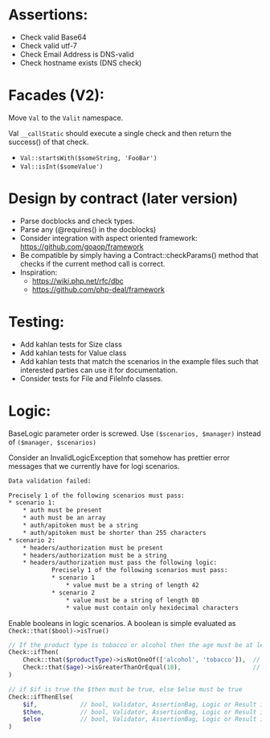 Assertions:
===========
- Check valid Base64
- Check valid utf-7
- Check Email Address is DNS-valid
- Check hostname exists (DNS check)


Facades (V2):
=============
Move `Val` to the `Valit` namespace.

Val `__callStatic` should execute a single
check and then return the success() of that check.

- `Val::startsWith($someString, 'FooBar')`
- `Val::isInt($someValue')`

Design by contract (later version)
==================================
* Parse docblocks and check types.
* Parse any (@requires() in the docblocks)
* Consider integration with aspect oriented framework: https://github.com/goaop/framework
* Be compatible by simply having a Contract::checkParams() method that checks if the current
  method call is correct.
* Inspiration:
    - https://wiki.php.net/rfc/dbc
    - https://github.com/php-deal/framework


Testing:
========

* Add kahlan tests for Size class
* Add kahlan tests for Value class
* Add kahlan tests that match the scenarios in the example
  files such that interested parties can use it for
  documentation.
* Consider tests for File and FileInfo classes.


Logic:
======

BaseLogic parameter order is screwed.
Use `($scenarios, $manager)` instead of `($manager, $scenarios)`

Consider an InvalidLogicException that somehow has
prettier error messages that we currently have for
logi scenarios.

```txt
Data validation failed:

Precisely 1 of the following scenarios must pass:
* scenario 1:
    * auth must be present
    * auth must be an array
    * auth/apitoken must be a string
    * auth/apitoken must be shorter than 255 characters
* scenario 2:
    * headers/authorization must be present
    * headers/authorization must be a string
    * headers/authorization must pass the following logic:
            Precisely 1 of the following scenarios must pass:
            * scenario 1
                * value must be a string of length 42
            * scenario 2
                * value must be a string of length 80
                * value must contain only hexidecimal characters
```

Enable booleans in logic scenarios.
A boolean is simple evaluated as `Check::that($bool)->isTrue()`

```php
// If the product type is tobacco or alcohol then the age must be at least 18
Check::ifThen(
    Check::that($productType)->isNotOneOf(['alcohol', 'tobacco']),  // can also be a boolean
    Check::that($age)->isGreaterThanOrEqual(18),                    // can also be a boolean
)

// if $if is true the $then must be true, else $else must be true
Check::ifThenElse(
    $if,            // bool, Validator, AssertionBag, Logic or Result interface
    $then,          // bool, Validator, AssertionBag, Logic or Result interface
    $else           // bool, Validator, AssertionBag, Logic or Result interface
)
```
